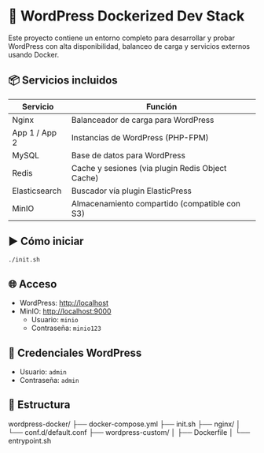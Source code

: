 # 🚀 WordPress Dockerized Dev Stack

Este proyecto contiene un entorno completo para desarrollar y probar WordPress con alta disponibilidad, balanceo de carga y servicios externos usando Docker.

## 📦 Servicios incluidos

| Servicio       | Función                                          |
|----------------|--------------------------------------------------|
| Nginx          | Balanceador de carga para WordPress              |
| App 1 / App 2  | Instancias de WordPress (PHP-FPM)                |
| MySQL          | Base de datos para WordPress                     |
| Redis          | Cache y sesiones (via plugin Redis Object Cache)|
| Elasticsearch  | Buscador vía plugin ElasticPress                 |
| MinIO          | Almacenamiento compartido (compatible con S3)   |

## ▶️ Cómo iniciar

```bash
./init.sh
```

## 🌐 Acceso

- WordPress: [http://localhost](http://localhost)
- MinIO: [http://localhost:9000](http://localhost:9000)
  - Usuario: `minio`
  - Contraseña: `minio123`

## 🔐 Credenciales WordPress

- Usuario: `admin`
- Contraseña: `admin`

## 📂 Estructura

wordpress-docker/
├── docker-compose.yml
├── init.sh
├── nginx/
│   └── conf.d/default.conf
├── wordpress-custom/
│   ├── Dockerfile
│   └── entrypoint.sh
